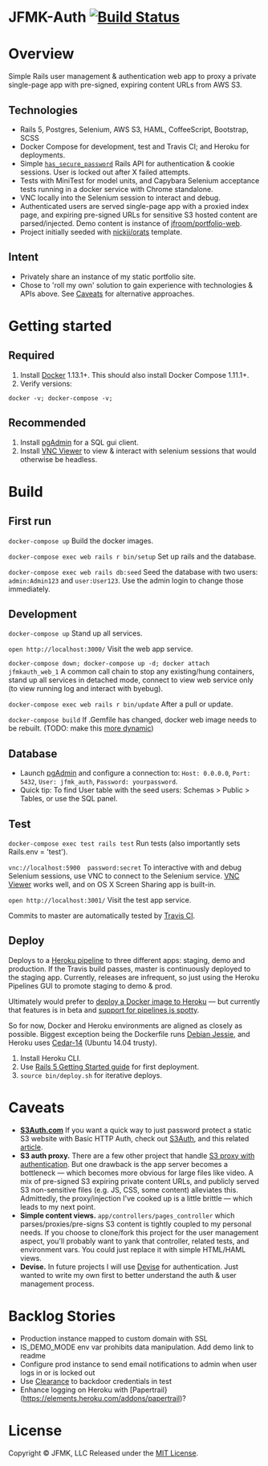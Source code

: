 JFMK-Auth [![Build Status](https://travis-ci.org/jfroom/jfmk-auth.svg?branch=master)](https://travis-ci.org/jfroom/jfmk-auth)
==========

# Overview

Simple Rails user management & authentication web app to proxy a private single-page app with pre-signed, expiring content URLs from AWS S3.

## Technologies

- Rails 5, Postgres, Selenium, AWS S3, HAML, CoffeeScript, Bootstrap, SCSS
- Docker Compose for development, test and Travis CI; and Heroku for deployments.
- Simple [`has_secure_password`](http://api.rubyonrails.org/classes/ActiveModel/SecurePassword/ClassMethods.html) Rails API for authentication & cookie sessions. User is locked out after X failed attempts.
- Tests with MiniTest for model units, and Capybara Selenium acceptance tests running in a docker service with Chrome standalone.
- VNC locally into the Selenium session to interact and debug.
- Authenticated users are served single-page app with a proxied index page, and expiring pre-signed URLs for sensitive S3 hosted content are parsed/injected. Demo content is instance of [jfroom/portfolio-web](//github.com/jfroom/portfolio-web).
- Project initially seeded with [nickjj/orats](nickjj/orats) template.

## Intent
 
 - Privately share an instance of my static portfolio site.
 - Chose to 'roll my own' solution to gain experience with technologies & APIs above. See [Caveats](#caveats) for alternative approaches.

# Getting started

## Required

1. Install [Docker](https://www.docker.com/) 1.13.1+. This should also install Docker Compose 1.11.1+.
2. Verify versions: 
```
docker -v; docker-compose -v;
```

## Recommended
1. Install [pgAdmin](https://www.pgadmin.org/download/) for a SQL gui client. 
2. Install [VNC Viewer](https://www.realvnc.com/download/viewer/) to view & interact with selenium sessions that would otherwise be headless.

# Build

## First run

`docker-compose up` Build the docker images.

`docker-compose exec web rails r bin/setup` Set up rails and the database.

`docker-compose exec web rails db:seed` Seed the database with two users: `admin:Admin123` and `user:User123`. Use the admin login to change those immediately.

## Development 

`docker-compose up` Stand up all services.

`open http://localhost:3000/` Visit the web app service.

`docker-compose down; docker-compose up -d; docker attach jfmkauth_web_1`
A common call chain to stop any existing/hung containers, stand up all services in detached mode, connect to view web service only (to view running log and interact with byebug).

`docker-compose exec web rails r bin/update` After a pull or update.

`docker-compose build` If .Gemfile has changed, docker web image needs to be rebuilt. (TODO: make this [more dynamic](http://bradgessler.com/articles/docker-bundler/))


## Database

- Launch [pgAdmin](https://www.pgadmin.org/download/) and configure a connection to:
`Host: 0.0.0.0`, `Port: 5432`, `User: jfmk_auth`, `Password: yourpassword`. 
- Quick tip: To find User table with the seed users: Schemas > Public > Tables, or use the SQL panel.

## Test

`docker-compose exec test rails test` Run tests (also importantly sets Rails.env = 'test').

`vnc://localhost:5900  password:secret` To interactive with and debug Selenium sessions, use VNC to connect to the Selenium service. [VNC Viewer](https://www.realvnc.com/download/viewer/) works well, and on OS X Screen Sharing app is built-in.

`open http://localhost:3001/` Visit the test app service.

Commits to master are automatically tested by [Travis CI](https://travis-ci.org/jfroom/jfmk-auth). 

## Deploy

Deploys to a [Heroku pipeline](https://devcenter.heroku.com/articles/pipelines) to three different apps: staging, demo and production. If the Travis build passes, master is continuously deployed to the staging app. Currently, releases are infrequent, so just using the Heroku Pipelines GUI to promote staging to demo & prod. 

Ultimately would prefer to [deploy a Docker image to Heroku](https://devcenter.heroku.com/articles/container-registry-and-runtime) — but currently that features is in beta and [support for pipelines is spotty](https://devcenter.heroku.com/articles/container-registry-and-runtime#known-issues-and-limitations).

So for now, Docker and Heroku environments are aligned as closely as possible. Biggest exception being the Dockerfile runs [Debian Jessie](https://github.com/docker-library/ruby/blob/aba4590582d91d49926558ac27b9f005c7488bc9/2.3/slim/Dockerfile#L1), and Heroku uses [Cedar-14](https://devcenter.heroku.com/articles/stack#cedar) (Ubuntu 14.04 trusty).
1. Install Heroku CLI.
2. Use [Rails 5 Getting Started guide](https://devcenter.heroku.com/articles/getting-started-with-rails5) for first deployment.
3. `source bin/deploy.sh` for iterative deploys.

# Caveats

- __[S3Auth.com](http://s3auth.com)__ If you want a quick way to just password protect a static S3 website with Basic HTTP Auth, check out [S3Auth](https://github.com/yegor256/s3auth), and this related [article](http://www.yegor256.com/2014/04/21/s3-http-basic-auth.html).
- __S3 auth proxy.__ There are a few other project that handle [S3 proxy with authentication](https://www.google.com/search?q=s3+proxy+auth). But one drawback is the app server becomes a bottleneck — which becomes more obvious for large files like video. A mix of pre-signed S3 expiring private content URLs, and publicly served S3 non-sensitive files (e.g. JS, CSS, some content) alleviates this. Admittedly, the proxy/injection I've cooked up is a little brittle — which leads to my next point.
- __Simple content views.__ `app/controllers/pages_controller` which parses/proxies/pre-signs S3 content is tightly coupled to my personal needs. If you choose to clone/fork this project for the user management aspect, you'll probably want to yank that controller, related tests, and environment vars. You could just replace it with simple HTML/HAML views.
- __Devise.__ In future projects I will use [Devise](https://github.com/plataformatec/devise) for authentication. Just wanted to write my own first to better understand the auth & user management process. 

# Backlog Stories
- Production instance mapped to custom domain with SSL 
- IS_DEMO_MODE env var prohibits data manipulation. Add demo link to readme
- Configure prod instance to send email notifications to admin when user logs in or is locked out
- Use [Clearance](https://github.com/thoughtbot/clearance) to backdoor credentials in test
- Enhance logging on Heroku with [Papertrail}(https://elements.heroku.com/addons/papertrail)? 

# License
Copyright © JFMK, LLC Released under the [MIT License](https://github.com/jfroom/jfmk-auth/blob/master/LICENSE).
